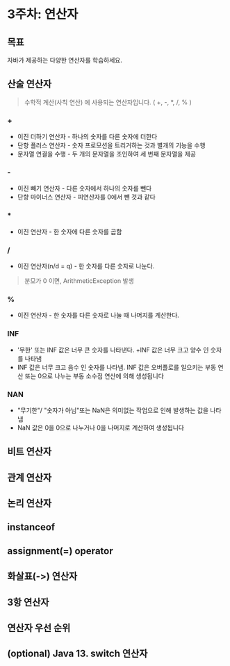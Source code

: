 # 3주차: 연산자

## 목표

자바가 제공하는 다양한 연산자를 학습하세요.

## 산술 연산자

> 수학적 계산(사칙 연산) 에 사용되는 연산자입니다. ( +, -, *, /, % )

### +
- 이진 더하기 연산자 - 하나의 숫자를 다른 숫자에 더한다
- 단항 플러스 연산자 - 숫자 프로모션을 트리거하는 것과 별개의 기능을 수행
- 문자열 연결을 수행 - 두 개의 문자열을 조인하여 세 번째 문자열을 제공

### -
- 이진 빼기 연산자 - 다른 숫자에서 하나의 숫자를 뺀다
- 단항 마이너스 연산자 - 피연산자를 0에서 뺀 것과 같다

### *
- 이진 연산자 - 한 숫자에 다른 숫자를 곱함

### /
-  이진 연산자(n/d = q) - 한 숫자를 다른 숫자로 나눈다.
> 분모가 0 이면, ArithmeticException 발생

### %
- 이진 연산자 - 한 숫자를 다른 숫자로 나눌 때 나머지를 계산한다.

### INF

- '무한' 또는 INF 값은 너무 큰 숫자를 나타낸다. +INF 값은 너무 크고 양수 인 숫자를 나타냄
- INF 값은 너무 크고 음수 인 숫자를 나타냄.
INF 값은 오버플로를 일으키는 부동 연산 또는 0으로 나누는 부동 소수점 연산에 의해 생성됩니다

### NAN

- "무기한"/ "숫자가 아님"또는 NaN은 의미없는 작업으로 인해 발생하는 값을 나타냄
- NaN 값은 0을 0으로 나누거나 0을 나머지로 계산하여 생성됩니다



## 비트 연산자

## 관계 연산자

## 논리 연산자

## instanceof

## assignment(=) operator

## 화살표(->) 연산자

## 3항 연산자

## 연산자 우선 순위

## (optional) Java 13. switch 연산자